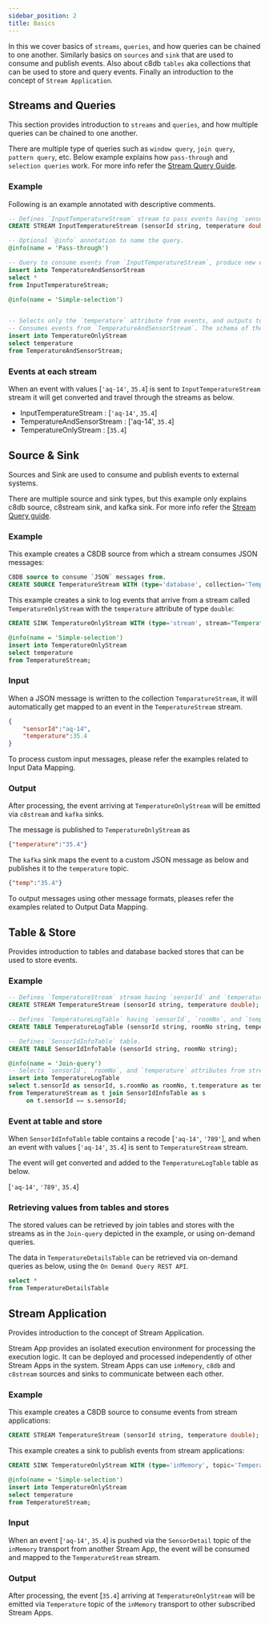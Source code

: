 ```yaml
---
sidebar_position: 2
title: Basics
---
```


In this we cover basics of `streams`, `queries`, and how queries can be chained to one another. Similarly basics on `sources` and `sink` that are used to consume and publish events. Also about c8db `tables` aka collections that can be used to store and query events. Finally an introduction to the concept of `Stream Application`.

## Streams and Queries

This section provides introduction to `streams` and `queries`, and how multiple queries can be chained to one another.

There are multiple type of queries such as `window query`, `join query`, `pattern query`, etc. Below example explains how `pass-through` and `selection queries` work. For more info refer the [Stream Query Guide](query-guide.md).

### Example

Following is an example annotated with descriptive comments.

```sql
-- Defines `InputTemperatureStream` stream to pass events having `sensorId` and `temperature` attributes of types `string` and `double`.
CREATE STREAM InputTemperatureStream (sensorId string, temperature double);

-- Optional `@info` annotation to name the query.
@info(name = 'Pass-through')

-- Query to consume events from `InputTemperatureStream`, produce new events by selecting all the attributes from the incoming events, and outputs them to `TemperatureStream`.
insert into TemperatureAndSensorStream
select *
from InputTemperatureStream;

@info(name = 'Simple-selection')


-- Selects only the `temperature` attribute from events, and outputs to `TemperatureOnlyStream`.
-- Consumes events from `TemperatureAndSensorStream`. The schema of the stream is inferred from the previous query, hence no need to be defined.
insert into TemperatureOnlyStream
select temperature
from TemperatureAndSensorStream;
```

### Events at each stream

When an event with values [`'aq-14'`, `35.4`] is sent to `InputTemperatureStream` stream it will get converted and travel through the streams as below.

* InputTemperatureStream : [`'aq-14'`, `35.4`]
* TemperatureAndSensorStream : ['aq-14', `35.4`]
* TemperatureOnlyStream : [`35.4`]

## Source & Sink

Sources and Sink are used to consume and publish events to external systems.

There are multiple source and sink types, but this example only explains c8db source, c8stream sink, and kafka sink. For more info refer the [Stream Query guide](query-guide.md).

### Example

This example creates a C8DB source from which a stream consumes JSON messages:

```sql
C8DB source to consume `JSON` messages from.
CREATE SOURCE TemperatureStream WITH (type='database', collection='TemparatureStream', collection.type="doc", replication.type="global", map.type='json') (sensorId string, temperature double);
```

This example creates a sink to log events that arrive from a stream called `TemperatureOnlyStream` with the `temperature` attribute of type `double`:

```sql
CREATE SINK TemperatureOnlyStream WITH (type='stream', stream="TemperatureOnlyStream", replication.type="local", map.type='json') (temperature double);

@info(name = 'Simple-selection')
insert into TemperatureOnlyStream
select temperature
from TemperatureStream;
```

### Input

When a JSON message is written to the collection `TemparatureStream`, it will automatically get mapped to an event in the `TemperatureStream` stream.

```json
{
    "sensorId":"aq-14",
    "temperature":35.4
}
```

To process custom input messages, please refer the examples related to Input Data Mapping.

### Output

After processing, the event arriving at `TemperatureOnlyStream` will be emitted via `c8stream` and `kafka` sinks.

The message is published to `TemperatureOnlyStream` as

```json
{"temperature":"35.4"}
```

The `kafka` sink maps the event to a custom JSON message as below and publishes it to the `temperature` topic.

```json
{"temp":"35.4"}
```

To output messages using other message formats, pleases refer the examples related to Output Data Mapping.

## Table & Store

Provides introduction to tables and database backed stores that can be used to store events.

### Example

```sql
-- Defines `TemperatureStream` stream having `sensorId` and `temperature` attributes of types `string` and `double`.
CREATE STREAM TemperatureStream (sensorId string, temperature double);

-- Defines `TemperatureLogTable` having `sensorId`, `roomNo`, and `temperature` attributes of types `string`, `string`, and `double`.
CREATE TABLE TemperatureLogTable (sensorId string, roomNo string, temperature double);

-- Defines `SensorIdInfoTable` table.
CREATE TABLE SensorIdInfoTable (sensorId string, roomNo string);

@info(name = 'Join-query')
-- Selects `sensorId`, `roomNo`, and `temperature` attributes from stream and table, and adds events to `TemperatureLogTable`.
insert into TemperatureLogTable
select t.sensorId as sensorId, s.roomNo as roomNo, t.temperature as temperature
from TemperatureStream as t join SensorIdInfoTable as s
     on t.sensorId == s.sensorId;
```

### Event at table and store

When `SensorIdInfoTable` table contains a recode [`'aq-14'`, `'789'`], and when an event with values [`'aq-14'`, `35.4`] is sent to `TemperatureStream` stream.

The event will get converted and added to the `TemperatureLogTable` table as below.

[`'aq-14'`, `'789'`, `35.4`]

### Retrieving values from tables and stores

The stored values can be retrieved by join tables and stores with the streams as in the `Join-query` depicted in the example, or using on-demand queries.

The data in `TemperatureDetailsTable` can be retrieved via on-demand queries as below, using the `On Demand Query REST API`.

```sql
select *
from TemperatureDetailsTable
```

## Stream Application

Provides introduction to the concept of Stream Application.

Stream App provides an isolated execution environment for processing the execution logic. It can be deployed and processed independently of other Stream Apps in the system. Stream Apps can use `inMemory`, `c8db` and `c8stream` sources and sinks to communicate between each other.

### Example

This example creates a C8DB source to consume events from stream applications:

```sql
CREATE STREAM TemperatureStream (sensorId string, temperature double);
```

This example creates a sink to publish events from stream applications:

```sql
CREATE SINK TemperatureOnlyStream WITH (type='inMemory', topic='Temperature') (temperature double);

@info(name = 'Simple-selection')
insert into TemperatureOnlyStream
select temperature
from TemperatureStream;
```

### Input

When an event [`'aq-14'`, `35.4`] is pushed via the `SensorDetail` topic of the `inMemory` transport from another Stream App, the event will be consumed and mapped to the `TemperatureStream` stream.

### Output

After processing, the event [`35.4`] arriving at `TemperatureOnlyStream` will be emitted via `Temperature` topic of the `inMemory` transport to other subscribed Stream Apps.
